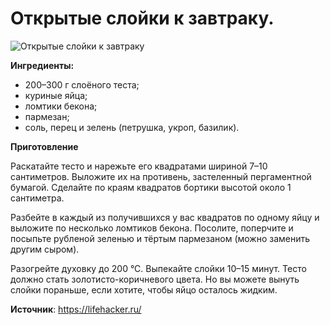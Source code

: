 # Открытые слойки к завтраку.

![Открытые слойки к завтраку](/images/Kulinar/Vipechka/sloyki_k_zavtraku.jpg 'Открытые слойки к завтраку')

**Ингредиенты:**

- 200–300 г слоёного теста;
- куриные яйца;
- ломтики бекона;
- пармезан;
- соль, перец и зелень (петрушка, укроп, базилик).

**Приготовление**

Раскатайте тесто и нарежьте его квадратами шириной 7–10 сантиметров. Выложите их на противень, застеленный пергаментной бумагой. Сделайте по краям квадратов бортики высотой около 1 сантиметра.

Разбейте в каждый из получившихся у вас квадратов по одному яйцу и выложите по несколько ломтиков бекона. Посолите, поперчите и посыпьте рубленой зеленью и тёртым пармезаном (можно заменить другим сыром).

Разогрейте духовку до 200 °С. Выпекайте слойки 10–15 минут. Тесто должно стать золотисто-коричневого цвета. Но вы можете вынуть слойки пораньше, если хотите, чтобы яйцо осталось жидким.

**Источник**: https://lifehacker.ru/
